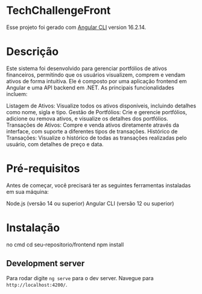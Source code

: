 # TechChallengeFront

Esse projeto foi gerado com [Angular CLI](https://github.com/angular/angular-cli) version 16.2.14.

# Descrição
Este sistema foi desenvolvido para gerenciar portfólios de ativos financeiros, permitindo que os usuários visualizem, comprem e vendam ativos de forma intuitiva. Ele é composto por uma aplicação frontend em Angular e uma API backend em .NET. As principais funcionalidades incluem:

Listagem de Ativos: Visualize todos os ativos disponíveis, incluindo detalhes como nome, sigla e tipo.
Gestão de Portfólios: Crie e gerencie portfólios, adicione ou remova ativos, e visualize os detalhes dos portfólios.
Transações de Ativos: Compre e venda ativos diretamente através da interface, com suporte a diferentes tipos de transações.
Histórico de Transações: Visualize o histórico de todas as transações realizadas pelo usuário, com detalhes de preço e data.

# Pré-requisitos
Antes de começar, você precisará ter as seguintes ferramentas instaladas em sua máquina:

Node.js (versão 14 ou superior)
Angular CLI (versão 12 ou superior)

# Instalação

no cmd cd seu-repositorio/frontend
npm install

## Development server

Para rodar digite `ng serve` para o dev server. Navegue para `http://localhost:4200/`. 


